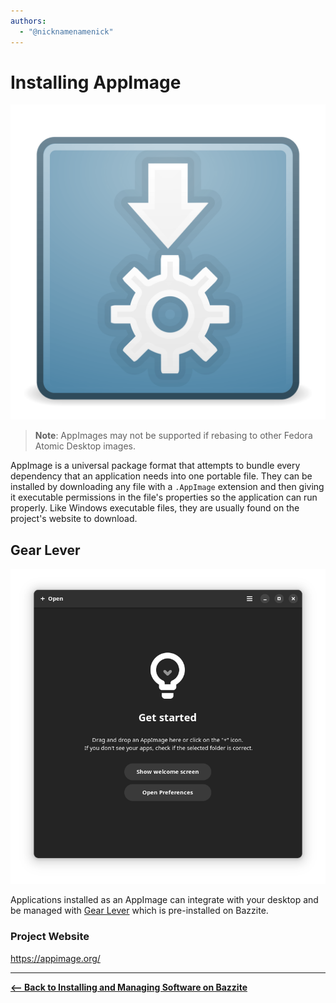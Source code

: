 ```yaml
---
authors:
  - "@nicknamenamenick"
---
```


<!-- ANCHOR: METADATA -->
<!--{"url_discourse": "https://universal-blue.discourse.group/docs?topic=2641", "fetched_at": "2024-09-03 16:43:10.114605+00:00"}-->
<!-- ANCHOR_END: METADATA -->

# Installing AppImage

![AppImage|100x100, 100%](../img/AppImage.png)

> **Note**: AppImages may not be supported if rebasing to other Fedora Atomic Desktop images.

AppImage is a universal package format that attempts to bundle every dependency that an application needs into one portable file. They can be installed by downloading any file with a `.AppImage` extension and then giving it executable permissions in the file's properties so the application can run properly. Like Windows executable files, they are usually found on the project's website to download.

## Gear Lever

![Gear Lever|500x500](../img/Gear_Level.png)

Applications installed as an AppImage can integrate with your desktop and be managed with [Gear Lever](https://github.com/mijorus/gearlever) which is pre-installed on Bazzite.

### Project Website

https://appimage.org/

<hr>

[**<-- Back to Installing and Managing Software on Bazzite**](./index.md)

